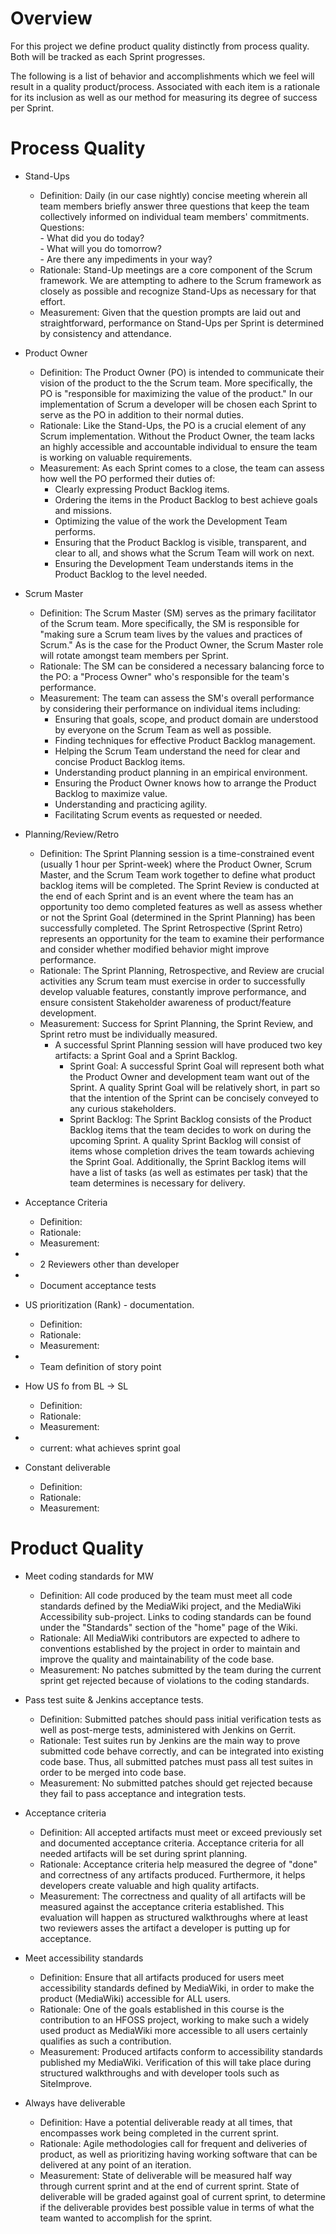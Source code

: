 # Overview 
For this project we define product quality distinctly from process quality.  Both will be tracked as each Sprint progresses.  

The following is a list of behavior and accomplishments which we feel will result in a quality product/process.  Associated with each item is a rationale for its inclusion as well as our method for measuring its degree of success per Sprint.

# Process Quality
* Stand-Ups 
    * Definition: Daily (in our case nightly) concise meeting wherein all team members briefly answer three 
                  questions that keep the team collectively informed on individual team members' commitments.<br/>
                  Questions:  
                      - What did you do today?  
                      - What will you do tomorrow?  
                      - Are there any impediments in your way?
    * Rationale:  Stand-Up meetings are a core component of the Scrum framework.  We are attempting to adhere to the Scrum framework as closely as possible and recognize Stand-Ups as necessary for that effort. 
    * Measurement:  Given that the question prompts are laid out and straightforward, performance on Stand-Ups per Sprint is determined by consistency and attendance.  

* Product Owner 
    * Definition: The Product Owner (PO) is intended to communicate their vision of the product to the the Scrum team.  More specifically, the PO is "responsible for maximizing the value of the product."  In our implementation of Scrum a developer will be chosen each Sprint to serve as the PO in addition to their normal duties. 
    * Rationale: Like the Stand-Ups, the PO is a crucial element of any Scrum implementation.  Without the Product Owner, the team lacks an highly accessible and accountable individual to ensure the team is working on valuable requirements. 
    * Measurement: As each Sprint comes to a close, the team can assess how well the PO performed their duties of: 
      * Clearly expressing Product Backlog items.
      * Ordering the items in the Product Backlog to best achieve goals and missions.
      * Optimizing the value of the work the Development Team performs.
      * Ensuring that the Product Backlog is visible, transparent, and clear to all, and shows what the Scrum Team will work on next.
      * Ensuring the Development Team understands items in the Product Backlog to the level needed.
* Scrum Master 
    * Definition: The Scrum Master (SM) serves as the primary facilitator of the Scrum team. More specifically, the SM is responsible for "making sure a Scrum team lives by the values and practices of Scrum."  As is the case for the Product Owner, the Scrum Master role will rotate amongst team members per Sprint. 
    * Rationale: The SM can be considered a necessary balancing force to the PO: a "Process Owner" who's responsible for the team's performance.   
    * Measurement: The team can assess the SM's overall performance by considering their performance on individual items including: 
      * Ensuring that goals, scope, and product domain are understood by everyone on the Scrum Team as well as possible.
      * Finding techniques for effective Product Backlog management.
      * Helping the Scrum Team understand the need for clear and concise Product Backlog items.
      * Understanding product planning in an empirical environment.
      * Ensuring the Product Owner knows how to arrange the Product Backlog to maximize value.
      * Understanding and practicing agility.
      * Facilitating Scrum events as requested or needed.
* Planning/Review/Retro
    * Definition:  The Sprint Planning session is a time-constrained event (usually 1 hour per Sprint-week) where the Product Owner, Scrum Master, and the Scrum Team work together to define what product backlog items will be completed.  The Sprint Review is conducted at the end of each Sprint and is an event where the team has an opportunity too demo completed features as well as assess whether or not the Sprint Goal (determined in the Sprint Planning) has been successfully completed.  The Sprint Retrospective (Sprint Retro) represents an opportunity for the team to examine their performance and consider whether modified behavior might improve performance.  
    * Rationale: The Sprint Planning, Retrospective, and Review are crucial activities any Scrum team must exercise in order to successfully develop valuable features, constantly improve performance, and ensure consistent Stakeholder awareness of product/feature development.
    * Measurement: Success for Sprint Planning, the Sprint Review, and Sprint retro must be individually measured.
        * A successful Sprint Planning session will have produced two key artifacts: a Sprint Goal and a Sprint Backlog.
            * Sprint Goal: A successful Sprint Goal will represent both what the Product Owner and development team want out of the Sprint.  A quality Sprint Goal will be relatively short, in part so that the intention of the Sprint can be concisely conveyed to any curious stakeholders.
            * Sprint Backlog: The Sprint Backlog consists of the Product Backlog items that the team decides to work on during the upcoming Sprint.  A quality Sprint Backlog will consist of items whose completion drives the team towards achieving the Sprint Goal.  Additionally, the Sprint Backlog items will have a list of tasks (as well as estimates per task) that the team determines is necessary for delivery.         
* Acceptance Criteria
    * Definition:
    * Rationale:
    * Measurement:
* * 2 Reviewers other than developer
* * Document acceptance tests
* US prioritization (Rank) - documentation.
    * Definition:
    * Rationale:
    * Measurement:
* * Team definition of story point 
* How US fo from BL -> SL
    * Definition:
    * Rationale:
    * Measurement:
* * current: what achieves sprint goal
* Constant deliverable
    * Definition:
    * Rationale:
    * Measurement:

# Product Quality
* Meet coding standards for MW 
    * Definition: All code produced by the team must meet all code standards defined by the MediaWiki project, and the 
                  MediaWiki Accessibility sub-project. Links to coding standards can be found under the "Standards" 
                  section of the "home" page of the Wiki.
    * Rationale: All MediaWiki contributors are expected to adhere to conventions established by the project in order to 
                 maintain and improve the quality and maintainability of the code base.
    * Measurement: No patches submitted by the team during the current sprint get rejected because of violations to the 
                   coding standards.
* Pass test suite & Jenkins acceptance tests. 
    * Definition: Submitted patches should pass initial verification tests as well as post-merge tests, administered with 
                  Jenkins on Gerrit.
    * Rationale: Test suites run by Jenkins are the main way to prove submitted code behave correctly, and can be 
                 integrated into existing code base. Thus, all submitted patches must pass all test suites in order to be 
                 merged into code base.
    * Measurement: No submitted patches should get rejected because they fail to pass acceptance and integration tests.

* Acceptance criteria
    * Definition: All accepted artifacts must meet or exceed previously set and documented acceptance criteria. Acceptance 
                  criteria for all needed artifacts will be set during sprint planning.
    * Rationale: Acceptance criteria help measured the degree of "done" and correctness of any artifacts produced. 
                 Furthermore, it helps developers create valuable and high quality artifacts.
    * Measurement: The correctness and quality of all artifacts will be measured against the acceptance criteria 
                   established. This evaluation will happen as structured walkthroughs where at least two reviewers asses 
                   the artifact a developer is putting up for acceptance.

* Meet accessibility standards
    * Definition: Ensure that all artifacts produced for users meet accessibility standards defined by MediaWiki, in order 
                  to make the product (MediaWiki) accessible for ALL users.
    * Rationale: One of the goals established in this course is the contribution to an HFOSS project, working to make such 
                 a widely used product as MediaWiki more accessible to all users certainly qualifies as such a 
                 contribution.
    * Measurement: Produced artifacts conform to accessibility standards published my MediaWiki. Verification of this will 
                   take place during structured walkthroughs and with developer tools such as SiteImprove.

* Always have deliverable
    * Definition: Have a potential deliverable ready at all times, that encompasses work being completed in the current 
                  sprint.
    * Rationale: Agile methodologies call for frequent and deliveries of product, as well as prioritizing having working 
                 software that can be delivered at any point of an iteration.
    * Measurement: State of deliverable will be measured half way through current sprint and at the end of current 
                   sprint. State of deliverable will be graded against goal of current sprint, to determine if the 
                   deliverable provides best possible value in terms of what the team wanted to accomplish for the sprint.